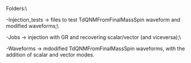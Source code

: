 Folders:\\

-Injection_tests -> files to test TdQNMFromFinalMassSpin waveform and modified waveforms;\\

-Jobs -> injection with GR and recovering scalar/vector (and viceversa);\\

-Waveforms -> mdodified TdQNMFromFinalMassSpin waveforms, with the addition of scalar and vector modes.
